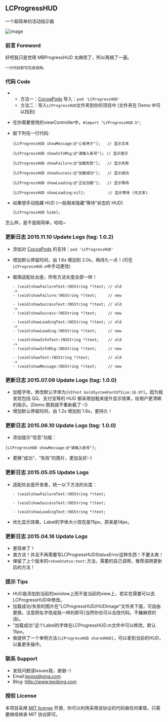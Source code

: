 ## LCProgressHUD
一个超简单的活动指示器 

![image](https://github.com/LeoiOS/LCProgressHUD/blob/master/HUDemo.gif)


### 前言 Foreword
好吧我只是觉得 MBProgressHUD 太麻烦了，所以再搞了一遍。

  ```
  一行代码即可完成调用。
  ```


### 代码 Code
* 
  - 方法一：[CocoaPods](https://cocoapods.org/) 导入：`pod 'LCProgressHUD'`
  - 方法二：导入`LCProgressHUD`文件夹到你的项目中 (文件夹在 Demo 中可以找到)
* 在你需要使用的viewController中，`#import "LCProgressHUD.h"`;
* 敲下列任一行代码:

  ```objc
  [LCProgressHUD showMessage:@"心有林夕"];   // 显示文本
  
  [LCProgressHUD showInfoMsg:@"请输入账号"]; // 显示提示
  
  [LCProgressHUD showFailure:@"加载失败"];   // 显示失败
  
  [LCProgressHUD showSuccess:@"加载成功"];   // 显示成功
  
  [LCProgressHUD showLoading:@"正在加载"];   // 显示等待
  
  [LCProgressHUD showLoading:nil];          // 显示等待 (无文本)
  ```

* 如果想手动隐藏 HUD (一般用来隐藏“等待”状态的 HUD)
  
  ```objc
  [LCProgressHUD hide];
  ```

怎么样，是不是超简单，哈哈~


### 更新日志 2015.11.10 Update Logs (tag: 1.0.2)
* 添加对 [CocoaPods](https://cocoapods.org/) 的支持：`pod 'LCProgressHUD'`
* 增加默认停留时间，由 1.6s 增加到 2.0s，再持久一点！(可在`LCProgressHUD.m`中手动更改)
* 极限适配处女座，所有方法长度全部一样！

  ```objc
  - (void)showFailureText:(NSString *)text; // old
  ->
  - (void)showFailure:(NSString *)text;     // new
  
  - (void)showSuccessText:(NSString *)text; // old
  ->
  - (void)showSuccess:(NSString *)text;     // new
  
  - (void)showLoadingText:(NSString *)text; // old
  ->
  - (void)showLoading:(NSString *)text;     // new
  
  - (void)showInfoText:(NSString *)text;    // old
  ->
  - (void)showInfoMsg:(NSString *)text;     // new
  
  - (void)showText:(NSString *)text;        // old
  ->
  - (void)showMessage:(NSString *)text;     // new
  
  ```


### 更新日志 2015.07.09 Update Logs (tag: 1.0.0)
* 加粗字体，修改默认字体为`[UIFont boldSystemFontOfSize:16.0f]`。因为我发现包括 QQ、支付宝等的 HUD 都采用加粗来提升显示效果，给用户更清晰的指示。(Demo 图我就不重新截了:-))
* 增加默认停留时间，由 1.2s 增加到 1.6s，更持久！


### 更新日志 2015.06.10 Update Logs (tag: 1.0.0)
* 添加提示“信息”功能：
````objc
[LCProgressHUD showMessage:@"请输入账号"];
````
* 更换“成功”、“失败”的图片，更加友好:-)

### 更新日志 2015.05.05 Update Logs
* 适配处女座开发者，统一以下方法的长度：
  
  ```objc
  - (void)showFailureText:(NSString *)text;
  
  - (void)showSuccessText:(NSString *)text;
  
  - (void)showLoadingText:(NSString *)text;
  ```
  
* 优化显示效果。Label的字体大小现在是15px，原来是14px。

### 更新日志 2015.04.16 Update Logs
* 更简单了！
* 类方法！并且不再需要写LCProgressHUDStatusError这种东西！不要太爽！
* 保留了上个版本的`+showStatus:text:`方法，需要的自己调用，推荐调用更新后的方法！

### 提示 Tips 
* HUD是添加到当前的window上而不是当前的view上，若实在需要可以去LCProgressHUD中修改。
* 加载成功/失败的图片在"LCProgressHUD/HUDImage"文件夹下面，可自由更换，注意把名字改成我一样的即可(当然你也可以去改代码，不嫌麻烦的话)。
* "加载成功"这个Label的字体在LCProgressHUD.m文件中可以修改，默认15px。
* 我提供了一个单例方法`[LCProgressHUD sharedHUD]`，可以拿到当前的HUD，以备更多操作。


### 联系 Support
* 发现问题请Issues我，谢谢:-)
* Email:leoios@sina.com
* Blog: http://www.leodong.com


### 授权 License
本项目采用 [MIT license](http://opensource.org/licenses/MIT) 开源，你可以利用采用该协议的代码做任何事情，只需要继续继承 MIT 协议即可。
